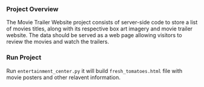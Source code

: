 ### Project Overview

The Movie Trailer Website project consists of server-side code to store a list of movies titles, along with its respective box art imagery and movie trailer website. The data should be served as a web page allowing visitors to review the movies and watch the trailers.

### Run Project

Run `entertainment_center.py` it will build `fresh_tomatoes.html` file with movie posters and other relavent information.

